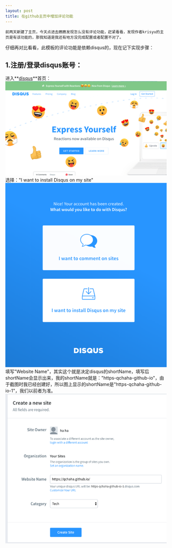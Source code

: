 ```yaml
---
layout: post
title: 在github主页中增加评论功能
--- 
```


    前两天新建了主页，今天点进去瞧瞧发现怎么没有评论功能，赶紧看看，发现作者krisyu的主页是有该功能的，那我知道是我还有地方没完成配置或者配置不对了。
仔细再对比看看，此模板的评论功能是依赖disqus的，现在记下实现步骤：

## 1.注册/登录disqus账号：
进入**[disqus](https://disqus.com/)**首页：
![首页截图](/images/2018-09-17-disqus/index.png)
选择："I want to install Disqus on my site"
![截图](/images/2018-09-17-disqus/getStarted.png)
填写"Website Name"，其实这个就是决定disqus的shortName，填写后shortName会显示出来，我的shortName就是："https-qchaha-github-io"，由于截图时我已经创建好，所以图上显示的shortName是"https-qchaha-github-io-1"，我们以前者为准。
![截图](/images/2018-09-17-disqus/createNewSite.png)